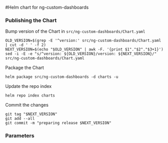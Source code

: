 #Helm chart for ng-custom-dashboards

### Publishing the Chart
Bump version of the Chart in `src/ng-custom-dashboards/Chart.yaml`
```shell
OLD_VERSION=$(grep -E '^version:' src/ng-custom-dashboards/Chart.yaml | cut -d ' ' -f 2)
NEXT_VERSION=$(echo "$OLD_VERSION" | awk -F. '{print $1"."$2"."$3+1}')
sed -i -E -e "s/^version: ${OLD_VERSION}/version: ${NEXT_VERSION}/" src/ng-custom-dashboards/Chart.yaml
```

Package the Chart
```shell
helm package src/ng-custom-dashboards -d charts -u
```

Update the repo index
```shell
helm repo index charts
```

Commit the changes
```shell
git tag "$NEXT_VERSION"
git add --all
git commit -m "preparing release $NEXT_VERSION"
```

### Parameters
